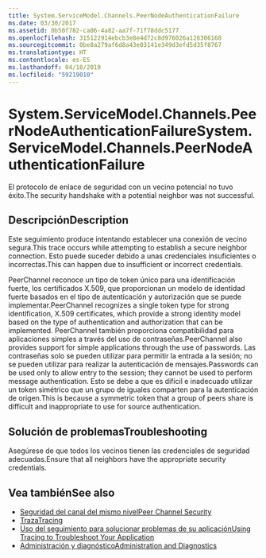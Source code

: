 ```yaml
---
title: System.ServiceModel.Channels.PeerNodeAuthenticationFailure
ms.date: 03/30/2017
ms.assetid: 0b50f782-ca06-4a82-aa7f-71f78ddc5177
ms.openlocfilehash: 315122914ebcb3e8e4d72c8d976026a126306168
ms.sourcegitcommit: 0be8a279af6d8a43e03141e349d3efd5d35f8767
ms.translationtype: HT
ms.contentlocale: es-ES
ms.lasthandoff: 04/18/2019
ms.locfileid: "59219010"
---
```

# <a name="systemservicemodelchannelspeernodeauthenticationfailure"></a><span data-ttu-id="bcd04-102">System.ServiceModel.Channels.PeerNodeAuthenticationFailure</span><span class="sxs-lookup"><span data-stu-id="bcd04-102">System.ServiceModel.Channels.PeerNodeAuthenticationFailure</span></span>
<span data-ttu-id="bcd04-103">El protocolo de enlace de seguridad con un vecino potencial no tuvo éxito.</span><span class="sxs-lookup"><span data-stu-id="bcd04-103">The security handshake with a potential neighbor was not successful.</span></span>  
  
## <a name="description"></a><span data-ttu-id="bcd04-104">Descripción</span><span class="sxs-lookup"><span data-stu-id="bcd04-104">Description</span></span>  
 <span data-ttu-id="bcd04-105">Este seguimiento produce intentando establecer una conexión de vecino segura.</span><span class="sxs-lookup"><span data-stu-id="bcd04-105">This trace occurs while attempting to establish a secure neighbor connection.</span></span> <span data-ttu-id="bcd04-106">Esto puede suceder debido a unas credenciales insuficientes o incorrectas.</span><span class="sxs-lookup"><span data-stu-id="bcd04-106">This can happen due to insufficient or incorrect credentials.</span></span>  
  
 <span data-ttu-id="bcd04-107">PeerChannel reconoce un tipo de token único para una identificación fuerte, los certificados X.509, que proporcionan un modelo de identidad fuerte basados en el tipo de autenticación y autorización que se puede implementar.</span><span class="sxs-lookup"><span data-stu-id="bcd04-107">PeerChannel recognizes a single token type for strong identification, X.509 certificates, which provide a strong identity model based on the type of authentication and authorization that can be implemented.</span></span> <span data-ttu-id="bcd04-108">PeerChannel también proporciona compatibilidad para aplicaciones simples a través del uso de contraseñas.</span><span class="sxs-lookup"><span data-stu-id="bcd04-108">PeerChannel also provides support for simple applications through the use of passwords.</span></span> <span data-ttu-id="bcd04-109">Las contraseñas solo se pueden utilizar para permitir la entrada a la sesión; no se pueden utilizar para realizar la autenticación de mensajes.</span><span class="sxs-lookup"><span data-stu-id="bcd04-109">Passwords can be used only to allow entry to the session; they cannot be used to perform message authentication.</span></span> <span data-ttu-id="bcd04-110">Esto se debe a que es difícil e inadecuado utilizar un token simétrico que un grupo de iguales comparten para la autenticación de origen.</span><span class="sxs-lookup"><span data-stu-id="bcd04-110">This is because a symmetric token that a group of peers share is difficult and inappropriate to use for source authentication.</span></span>  
  
## <a name="troubleshooting"></a><span data-ttu-id="bcd04-111">Solución de problemas</span><span class="sxs-lookup"><span data-stu-id="bcd04-111">Troubleshooting</span></span>  
 <span data-ttu-id="bcd04-112">Asegúrese de que todos los vecinos tienen las credenciales de seguridad adecuadas.</span><span class="sxs-lookup"><span data-stu-id="bcd04-112">Ensure that all neighbors have the appropriate security credentials.</span></span>  
  
## <a name="see-also"></a><span data-ttu-id="bcd04-113">Vea también</span><span class="sxs-lookup"><span data-stu-id="bcd04-113">See also</span></span>

- [<span data-ttu-id="bcd04-114">Seguridad del canal del mismo nivel</span><span class="sxs-lookup"><span data-stu-id="bcd04-114">Peer Channel Security</span></span>](../../../../../docs/framework/wcf/feature-details/peer-channel-security.md)
- [<span data-ttu-id="bcd04-115">Traza</span><span class="sxs-lookup"><span data-stu-id="bcd04-115">Tracing</span></span>](../../../../../docs/framework/wcf/diagnostics/tracing/index.md)
- [<span data-ttu-id="bcd04-116">Uso del seguimiento para solucionar problemas de su aplicación</span><span class="sxs-lookup"><span data-stu-id="bcd04-116">Using Tracing to Troubleshoot Your Application</span></span>](../../../../../docs/framework/wcf/diagnostics/tracing/using-tracing-to-troubleshoot-your-application.md)
- [<span data-ttu-id="bcd04-117">Administración y diagnóstico</span><span class="sxs-lookup"><span data-stu-id="bcd04-117">Administration and Diagnostics</span></span>](../../../../../docs/framework/wcf/diagnostics/index.md)
